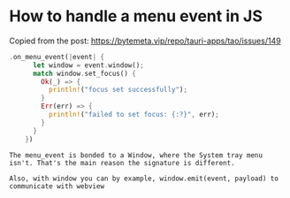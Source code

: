 # How to handle a menu event in JS

Copied from the post:
https://bytemeta.vip/repo/tauri-apps/tao/issues/149

```rust
.on_menu_event(|event| {
      let window = event.window();
      match window.set_focus() {
        Ok(_) => {
          println!("focus set successfully");
        }
        Err(err) => {
          println!("failed to set focus: {:?}", err);
        }
      }
    })
```

`The menu_event is bonded to a Window, where the System tray menu isn't. That's the main reason the signature is different.`

`Also, with window you can by example, window.emit(event, payload) to communicate with webview`
